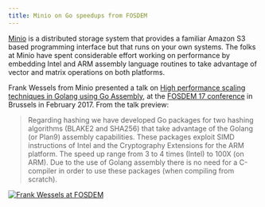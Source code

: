 ```yaml
---
title: Minio on Go speedups from FOSDEM
---
```


[Minio] is a distributed storage system that provides a familiar
Amazon S3 based programming interface but that runs on your
own systems. The folks at Minio have spent considerable
effort working on performance by embedding Intel and ARM
assembly language routines to take advantage of vector and
matrix operations on both platforms.

[Minio]:https://minio.io

Frank Wessels from Minio presented a talk on
[High performance scaling techniques in Golang using Go Assembly], at the
[FOSDEM 17 conference] in Brussels in February 2017. From the talk
preview:

[High performance scaling techniques in Golang using Go Assembly]:https://www.youtube.com/watch?v=AOpprhr6C9I
[FOSDEM 17 conference]:https://fosdem.org/2017/schedule/event/go_scaling/

> Regarding hashing we have developed Go packages for two hashing
algorithms (BLAKE2 and SHA256) that take advantage of the Golang
(or Plan9) assembly capabilities. These packages exploit SIMD
instructions of Intel and the Cryptography Extensions for the ARM
platform. The speed up range from 3 to 4 times (Intel) to 100X (on
ARM). Due to the use of Golang assembly there is no need for a
C-compiler in order to use these packages (when compiling from
scratch). 

[![Frank Wessels at FOSDEM](https://img.youtube.com/vi/AOpprhr6C9I/0.jpg)](https://www.youtube.com/watch?v=AOpprhr6C9I)


